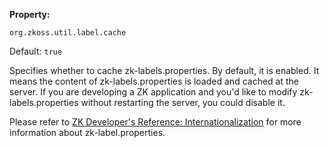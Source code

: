 **Property:**

`org.zkoss.util.label.cache`

Default:  `true`

Specifies whether to cache zk-labels.properties. By default, it is
enabled. It means the content of zk-labels.properties is loaded and
cached at the server. If you are developing a ZK application and you'd
like to modify zk-labels.properties without restarting the server, you
could disable it.

Please refer to [ZK Developer's Reference: Internationalization]({{site.baseurl}}/zk_dev_ref/internationalization/labels)
for more information about zk-label.properties.
